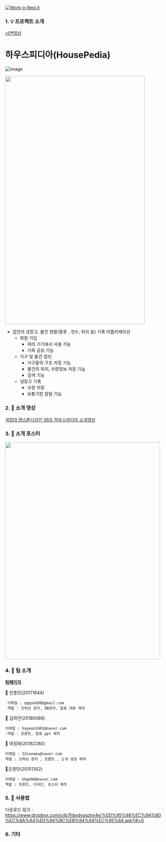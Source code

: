 [![Work in Repl.it](https://classroom.github.com/assets/work-in-replit-14baed9a392b3a25080506f3b7b6d57f295ec2978f6f33ec97e36a161684cbe9.svg)](https://classroom.github.com/online_ide?assignment_repo_id=380312&assignment_repo_type=GroupAssignmentRepo)






### 1. :bulb: 프로젝트 소개

[시연영상](https://www.youtube.com/watch?v=ol2jeIyQY4o)



# 하우스피디아(HousePedia)

![image](https://user-images.githubusercontent.com/73538957/113483646-7c5cb380-94df-11eb-9993-ccc7141503f1.png)



<img src = "https://user-images.githubusercontent.com/73538957/118979211-325a5f00-b9b3-11eb-84d4-db0ce5c8daa7.gif" height=800px width=450px>



- 집안의 냉장고, 물건 현황(종류 , 갯수, 위치 등) 기록 어플리케이션
  - 회원 가입 
    - 여러 기기에서 사용 가능
    - 가족 공유 기능
  - 가구 및 물건 정리
    - 가구들의 구조 저장 기능
    - 물건의 위치, 수량정보 저장 기능
    - 검색 기능
  - 냉장고 기록
    - 수량 저장 
    - 유통기한 알람 기능
    

### 2. :movie_camera: 소개 영상


[국민대 캡스톤디자인 36조 하우스피디아 소개영상](https://youtu.be/_BJ_OW8P9FE)



### 3. 🚩 소개 포스터


<img src ="https://user-images.githubusercontent.com/73538957/116708858-16dee280-aa0b-11eb-9de3-5d0a05a2ad0e.png" height=700px width=500dx>


### 4. :ghost: 팀 소개

[**팀페이지**](https://github.com/kookmin-sw/capstone-2021-36/)


:balloon: 안중민(20171644)
  
 


```
 이메일 : qqqskd98@gmail.com
 역할 : 깃허브 관리, DB관리, 발표 대본 제작
```
 

:balloon: 김하연(20180086)



```
이메일 : hayeon2401@naver.com
:역할 : 프론트, 발표 ppt 제작
```


:balloon: 여정화(20182280)



```
이메일 : 22sonamu@naver.com
역할 : 깃허브 관리 , 프론트 , 소개 영상 제작
```

:balloon:강경민(20151352)




```
이메일 : kkgm94@naver.com
역할 : 프론트, 디자인, 포스터 제작
```


### 5. :key: 사용법
다운로드 링크 : https://www.dropbox.com/s/lb7hbxdyagzhx4e/%ED%95%98%EC%9A%B0%EC%8A%A4%ED%94%BC%EB%94%94%EC%95%84.apk?dl=0


### 6. 기타




